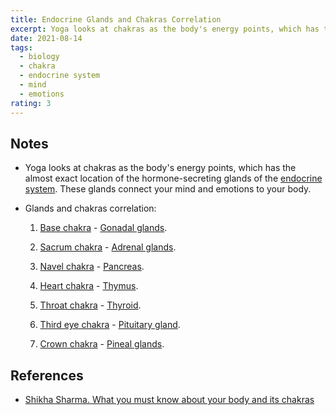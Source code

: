 ```yaml
---
title: Endocrine Glands and Chakras Correlation
excerpt: Yoga looks at chakras as the body's energy points, which has the almost exact location of the hormone-secreting glands of the endocrine system. These glands connect your mind and emotions to your body.
date: 2021-08-14
tags:
  - biology
  - chakra
  - endocrine system
  - mind
  - emotions
rating: 3
---
```


## Notes

- Yoga looks at chakras as the body's energy points, which has the almost exact location of the hormone-secreting glands of the [endocrine system](/zettelkasten/endocrine-system). These glands connect your mind and emotions to your body.

- Glands and chakras correlation:

  1.  [Base chakra](/zettelkasten/base-chakra) - [Gonadal glands](/zettelkasten/gonadal-glands).

  2.  [Sacrum chakra](/zettelkasten/sacrum-chakra) - [Adrenal glands](/zettelkasten/adrenal-glands).

  3.  [Navel chakra](/zettelkasten/navel-chakra) - [Pancreas](/zettelkasten/pancreas).

  4.  [Heart chakra](/zettelkasten/heart-chakra) - [Thymus](/zettelkasten/thymus).

  5.  [Throat chakra](/zettelkasten/throat-chakra) - [Thyroid](/zettelkasten/thyroid).

  6.  [Third eye chakra](/zettelkasten/third-eye-chakra) - [Pituitary gland](/zettelkasten/pituitary-gland).

  7.  [Crown chakra](/zettelkasten/crown-chakra) - [Pineal glands](/zettelkasten/gonadal-glands).

## References

- [Shikha Sharma. What you must know about your body and its chakras](https://www.hindustantimes.com/brunch/what-you-must-know-about-your-body-and-its-chakras/story-a4XKHxkAHJZ5yVBoicJeeJ.html)
